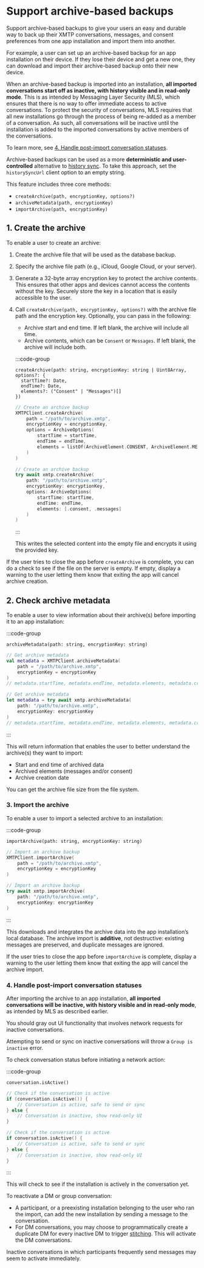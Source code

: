# Support archive-based backups

Support archive-based backups to give your users an easy and durable way to back up their XMTP conversations, messages, and consent preferences from one app installation and import them into another.

For example, a user can set up an archive-based backup for an app installation on their device. If they lose their device and get a new one, they can download and import their archive-based backup onto their new device.

When an archive-based backup is imported into an installation, **all imported conversations start off as inactive, with history visible and in read-only mode**. This is as intended by Messaging Layer Security (MLS), which ensures that there is no way to offer immediate access to active conversations. To protect the security of conversations, MLS requires that all new installations go through the process of being re-added as a member of a conversation. As such, all conversations will be inactive until the installation is added to the imported conversations by active members of the conversations.

To learn more, see [4. Handle post-import conversation statuses](#4-handle-post-import-conversation-statuses).

Archive-based backups can be used as a more **deterministic and user-controlled** alternative to [history sync](/inboxes/history-sync).  To take this approach, set the `historySyncUrl` client option to an empty string.

This feature includes three core methods:

- `createArchive(path, encryptionKey, options?)`
- `archiveMetadata(path, encryptionKey)`
- `importArchive(path, encryptionKey)`

## 1. Create the archive

To enable a user to create an archive:

1. Create the archive file that will be used as the database backup.
2. Specify the archive file path (e.g., iCloud, Google Cloud, or your server).
3. Generate a 32-byte array encryption key to protect the archive contents. This ensures that other apps and devices cannot access the contents without the key. Securely store the key in a location that is easily accessible to the user.
4. Call `createArchive(path, encryptionKey, options?)` with the archive file path and the encryption key. Optionally, you can pass in the following:
   - Archive start and end time. If left blank, the archive will include all time.
   - Archive contents, which can be `Consent` or `Messages`. If left blank, the archive will include both.

    :::code-group

    ```tsx [React Native]
    createArchive(path: string, encryptionKey: string | Uint8Array, options?: {
      startTime?: Date,
      endTime?: Date,
      elements?: ("Consent" | "Messages")[]
    })
    ```

    ```kotlin [Kotlin]
    // Create an archive backup
    XMTPClient.createArchive(
        path = "/path/to/archive.xmtp",
        encryptionKey = encryptionKey,
        options = ArchiveOptions(
            startTime = startTime,
            endTime = endTime,
            elements = listOf(ArchiveElement.CONSENT, ArchiveElement.MESSAGES)
        )
    )
    ```

    ```swift [Swift]
    // Create an archive backup
    try await xmtp.createArchive(
        path: "/path/to/archive.xmtp",
        encryptionKey: encryptionKey,
        options: ArchiveOptions(
            startTime: startTime,
            endTime: endTime,
            elements: [.consent, .messages]
        )
    )
    ```

    :::

    This writes the selected content into the empty file and encrypts it using the provided key.

If the user tries to close the app before `createArchive` is complete, you can do a check to see if the file on the server is empty. If empty, display a warning to the user letting them know that exiting the app will cancel archive creation.

## 2. Check archive metadata

To enable a user to view information about their archive(s) before importing it to an app installation:

:::code-group

```tsx [React Native]
archiveMetadata(path: string, encryptionKey: string)
```

```kotlin [Kotlin]
// Get archive metadata
val metadata = XMTPClient.archiveMetadata(
    path = "/path/to/archive.xmtp",
    encryptionKey = encryptionKey
)
// metadata.startTime, metadata.endTime, metadata.elements, metadata.createdAt
```

```swift [Swift]
// Get archive metadata
let metadata = try await xmtp.archiveMetadata(
    path: "/path/to/archive.xmtp",
    encryptionKey: encryptionKey
)
// metadata.startTime, metadata.endTime, metadata.elements, metadata.createdAt
```

:::

This will return information that enables the user to better understand the archive(s) they want to import:

- Start and end time of archived data
- Archived elements (messages and/or consent)
- Archive creation date

You can get the archive file size from the file system.

### 3. Import the archive

To enable a user to import a selected archive to an installation:

:::code-group

```tsx [React Native]
importArchive(path: string, encryptionKey: string)
```

```kotlin [Kotlin]
// Import an archive backup
XMTPClient.importArchive(
    path = "/path/to/archive.xmtp",
    encryptionKey = encryptionKey
)
```

```swift [Swift]
// Import an archive backup
try await xmtp.importArchive(
    path: "/path/to/archive.xmtp",
    encryptionKey: encryptionKey
)
```

:::

This downloads and integrates the archive data into the app installation’s local database. The archive import is **additive**, not destructive: existing messages are preserved, and duplicate messages are ignored.

If the user tries to close the app before `importArchive` is complete, display a warning to the user letting them know that exiting the app will cancel the archive import.

### 4. Handle post-import conversation statuses

After importing the archive to an app installation, **all imported conversations will be inactive, with history visible and in read-only mode**, as intended by MLS as described earlier.

You should gray out UI functionality that involves network requests for inactive conversations.

Attempting to send or sync on inactive conversations will throw a `Group is inactive` error.

To check conversation status before initiating a network action:

:::code-group

```tsx [React Native]
conversation.isActive()
```

```kotlin [Kotlin]
// Check if the conversation is active
if (conversation.isActive()) {
    // Conversation is active, safe to send or sync
} else {
    // Conversation is inactive, show read-only UI
}
```

```swift [Swift]
// Check if the conversation is active
if conversation.isActive() {
    // Conversation is active, safe to send or sync
} else {
    // Conversation is inactive, show read-only UI
}
```

:::


This will check to see if the installation is actively in the conversation yet.

To reactivate a DM or group conversation:

- A participant, or a preexisting installation belonging to the user who ran the import, can add the new installation by sending a message to the conversation.
- For DM conversations, you may choose to programmatically create a duplicate DM for every inactive DM to trigger [stitching](/inboxes/push-notifs/understand-push-notifs#dm-stitching-considerations-for-push-notifications). This will activate the DM conversations.

Inactive conversations in which participants frequently send messages may seem to activate immediately.
